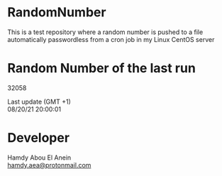 # RandomNumber    
This is a test repository where a random number is pushed to a file automatically passwordless from a cron job in my Linux CentOS server    
# Random Number of the last run   
32058
      
Last update (GMT +1)    
08/20/21 20:00:01
# Developer    
Hamdy Abou El Anein   
hamdy.aea@protonmail.com
